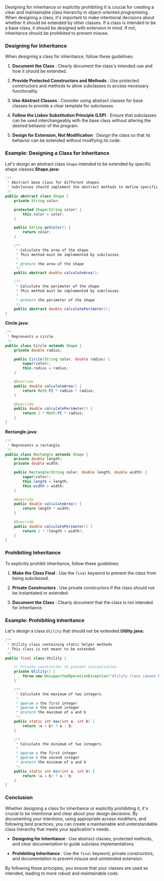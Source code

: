 Designing for inheritance or explicitly prohibiting it is crucial for creating a clear and maintainable class hierarchy in object-oriented programming. When designing a class, it's important to make intentional decisions about whether it should be extended by other classes. If a class is intended to be a base class, it should be designed with extension in mind. If not, inheritance should be prohibited to prevent misuse.

### Designing for Inheritance

When designing a class for inheritance, follow these guidelines:

1. **Document the Class** : Clearly document the class's intended use and how it should be extended.

2. **Provide Protected Constructors and Methods** : Use protected constructors and methods to allow subclasses to access necessary functionality.

3. **Use Abstract Classes** : Consider using abstract classes for base classes to provide a clear template for subclasses.

4. **Follow the Liskov Substitution Principle (LSP)** : Ensure that subclasses can be used interchangeably with the base class without altering the desired behavior of the program.

5. **Design for Extension, Not Modification** : Design the class so that its behavior can be extended without modifying its code.

### Example: Designing a Class for Inheritance

Let's design an abstract class `Shape` intended to be extended by specific shape classes.**Shape.java:**

```java
/**
 * Abstract base class for different shapes.
 * Subclasses should implement the abstract methods to define specific shapes.
 */
public abstract class Shape {
    private String color;

    protected Shape(String color) {
        this.color = color;
    }

    public String getColor() {
        return color;
    }

    /**
     * Calculate the area of the shape.
     * This method must be implemented by subclasses.
     *
     * @return the area of the shape
     */
    public abstract double calculateArea();

    /**
     * Calculate the perimeter of the shape.
     * This method must be implemented by subclasses.
     *
     * @return the perimeter of the shape
     */
    public abstract double calculatePerimeter();
}
```

**Circle.java:**

```java
/**
 * Represents a circle.
 */
public class Circle extends Shape {
    private double radius;

    public Circle(String color, double radius) {
        super(color);
        this.radius = radius;
    }

    @Override
    public double calculateArea() {
        return Math.PI * radius * radius;
    }

    @Override
    public double calculatePerimeter() {
        return 2 * Math.PI * radius;
    }
}
```

**Rectangle.java:**

```java
/**
 * Represents a rectangle.
 */
public class Rectangle extends Shape {
    private double length;
    private double width;

    public Rectangle(String color, double length, double width) {
        super(color);
        this.length = length;
        this.width = width;
    }

    @Override
    public double calculateArea() {
        return length * width;
    }

    @Override
    public double calculatePerimeter() {
        return 2 * (length + width);
    }
}
```

### Prohibiting Inheritance

To explicitly prohibit inheritance, follow these guidelines:

1. **Make the Class Final** : Use the `final` keyword to prevent the class from being subclassed.

2. **Private Constructors** : Use private constructors if the class should not be instantiated or extended.

3. **Document the Class** : Clearly document that the class is not intended for inheritance.

### Example: Prohibiting Inheritance

Let's design a class `Utility` that should not be extended.**Utility.java:**

```java
/**
 * Utility class containing static helper methods.
 * This class is not meant to be extended.
 */
public final class Utility {

    // Private constructor to prevent instantiation
    private Utility() {
        throw new UnsupportedOperationException("Utility class cannot be instantiated");
    }

    /**
     * Calculate the maximum of two integers.
     *
     * @param a the first integer
     * @param b the second integer
     * @return the maximum of a and b
     */
    public static int max(int a, int b) {
        return (a > b) ? a : b;
    }

    /**
     * Calculate the minimum of two integers.
     *
     * @param a the first integer
     * @param b the second integer
     * @return the minimum of a and b
     */
    public static int min(int a, int b) {
        return (a < b) ? a : b;
    }
}
```

### Conclusion

Whether designing a class for inheritance or explicitly prohibiting it, it's crucial to be intentional and clear about your design decisions. By documenting your intentions, using appropriate access modifiers, and following best practices, you can create a maintainable and understandable class hierarchy that meets your application's needs.

- **Designing for Inheritance** : Use abstract classes, protected methods, and clear documentation to guide subclass implementations.

- **Prohibiting Inheritance** : Use the `final` keyword, private constructors, and documentation to prevent misuse and unintended extension.

By following these principles, you ensure that your classes are used as intended, leading to more robust and maintainable code.
